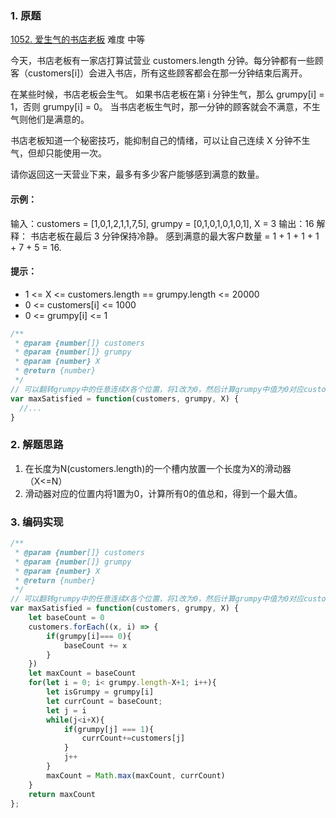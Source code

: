 
### 1. 原题

[1052. 爱生气的书店老板](https://leetcode-cn.com/problems/grumpy-bookstore-owner/) 难度 中等

今天，书店老板有一家店打算试营业 customers.length 分钟。每分钟都有一些顾客（customers[i]）会进入书店，所有这些顾客都会在那一分钟结束后离开。

在某些时候，书店老板会生气。 如果书店老板在第 i 分钟生气，那么 grumpy[i] = 1，否则 grumpy[i] = 0。 当书店老板生气时，那一分钟的顾客就会不满意，不生气则他们是满意的。

书店老板知道一个秘密技巧，能抑制自己的情绪，可以让自己连续 X 分钟不生气，但却只能使用一次。

请你返回这一天营业下来，最多有多少客户能够感到满意的数量。
 

#### 示例：

输入：customers = [1,0,1,2,1,1,7,5], grumpy = [0,1,0,1,0,1,0,1], X = 3
输出：16
解释：
书店老板在最后 3 分钟保持冷静。
感到满意的最大客户数量 = 1 + 1 + 1 + 1 + 7 + 5 = 16.

#### 提示：
+ 1 <= X <= customers.length == grumpy.length <= 20000
+ 0 <= customers[i] <= 1000
+ 0 <= grumpy[i] <= 1

```js
/**
 * @param {number[]} customers
 * @param {number[]} grumpy
 * @param {number} X
 * @return {number}
 */
// 可以翻转grumpy中的任意连续X各个位置，将1改为0，然后计算grumpy中值为0对应customers的位权重总和，使其最大。
var maxSatisfied = function(customers, grumpy, X) {
  //...
}
```

### 2. 解题思路
1. 在长度为N(customers.length)的一个槽内放置一个长度为X的滑动器（X<=N）
2. 滑动器对应的位置内将1置为0，计算所有0的值总和，得到一个最大值。

### 3. 编码实现
```js
/**
 * @param {number[]} customers
 * @param {number[]} grumpy
 * @param {number} X
 * @return {number}
 */
// 可以翻转grumpy中的任意连续X各个位置，将1改为0，然后计算grumpy中值为0对应customers的位权重总和，使其最大。
var maxSatisfied = function(customers, grumpy, X) {
    let baseCount = 0
    customers.forEach((x, i) => {
        if(grumpy[i]=== 0){
            baseCount += x
        }
    })
    let maxCount = baseCount
    for(let i = 0; i< grumpy.length-X+1; i++){
        let isGrumpy = grumpy[i]
        let currCount = baseCount;
        let j = i
        while(j<i+X){
            if(grumpy[j] === 1){
                currCount+=customers[j]
            }
            j++
        }
        maxCount = Math.max(maxCount, currCount)
    }
    return maxCount
};
```
